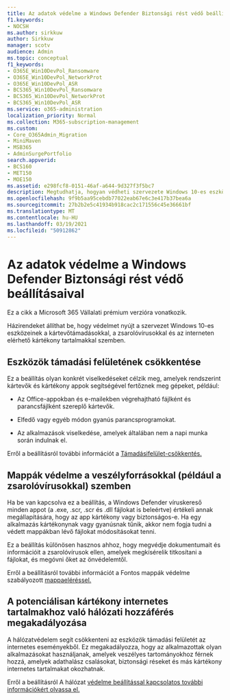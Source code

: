 ```yaml
---
title: Az adatok védelme a Windows Defender Biztonsági rést védő beállításaival
f1.keywords:
- NOCSH
ms.author: sirkkuw
author: Sirkkuw
manager: scotv
audience: Admin
ms.topic: conceptual
f1_keywords:
- O365E_Win10DevPol_Ransomware
- O365E_Win10DevPol_NetworkProt
- O365E_Win10DevPol_ASR
- BCS365_Win10DevPol_Ransomware
- BCS365_Win10DevPol_NetworkProt
- BCS365_Win10DevPol_ASR
ms.service: o365-administration
localization_priority: Normal
ms.collection: M365-subscription-management
ms.custom:
- Core_O365Admin_Migration
- MiniMaven
- MSB365
- AdminSurgePortfolio
search.appverid:
- BCS160
- MET150
- MOE150
ms.assetid: e298fcf8-0151-46af-a644-9d327f3f5bc7
description: Megtudhatja, hogyan védheti szervezete Windows 10-es eszközeit a kártevőtámadásokkal, a zsarolóvírusokkal és az internetes kártékony tartalmakkal szemben.
ms.openlocfilehash: 9f9b5aa95cebdb77022eab67e6c3e417b37bea6a
ms.sourcegitcommit: 27b2b2e5c41934b918cac2c171556c45e36661bf
ms.translationtype: MT
ms.contentlocale: hu-HU
ms.lasthandoff: 03/19/2021
ms.locfileid: "50912862"
---
```

# <a name="protect-your-data-with-windows-defender-exploit-guard-settings"></a>Az adatok védelme a Windows Defender Biztonsági rést védő beállításaival

Ez a cikk a Microsoft 365 Vállalati prémium verzióra vonatkozik.

Házirendeket állíthat be, hogy védelmet nyújt a szervezet Windows 10-es eszközeinek a kártevőtámadásokkal, a zsarolóvírusokkal és az interneten elérhető kártékony tartalmakkal szemben.
  
## <a name="reduce-the-attack-surface-of-devices"></a>Eszközök támadási felületének csökkentése

Ez a beállítás olyan konkrét viselkedéseket célzik meg, amelyek rendszerint kártevők és kártékony appok segítségével fertőznek meg gépeket, például:
  
- Az Office-appokban és e-mailekben végrehajtható fájlként és parancsfájlként szereplő kártevők.
    
- Elfedő vagy egyéb módon gyanús parancsprogramokat.
    
- Az alkalmazások viselkedése, amelyek általában nem a napi munka során indulnak el.
    
Erről a beállításról további információt a [Támadásifelület-csökkentés.](/windows/security/threat-protection/microsoft-defender-atp/exploit-protection)
  
## <a name="protect-folders-from-threats-such-as-ransomware"></a>Mappák védelme a veszélyforrásokkal (például a zsarolóvírusokkal) szemben

Ha be van kapcsolva ez a beállítás, a Windows Defender víruskereső minden appot (a .exe, .scr, .scr és .dll fájlokat is beleértve) értékeli annak megállapítására, hogy az app kártékony vagy biztonságos-e. Ha egy alkalmazás kártékonynak vagy gyanúsnak tűnik, akkor nem fogja tudni a védett mappákban lévő fájlokat módosításokat tenni.
  
Ez a beállítás különösen hasznos ahhoz, hogy megvédje dokumentumait és információit a zsarolóvírusok ellen, amelyek megkísérelik titkosítani a fájlokat, és megóvni őket az önvédelemtől.
  
Erről a beállításról további információt a Fontos mappák védelme szabályozott [mappaeléréssel.](/mem/configmgr/protect/deploy-use/create-deploy-exploit-guard-policy#bkmk_CFA)
  
## <a name="prevent-network-access-to-potentially-malicious-content-on-the-internet"></a>A potenciálisan kártékony internetes tartalmakhoz való hálózati hozzáférés megakadályozása

A hálózatvédelem segít csökkenteni az eszközök támadási felületét az internetes eseményekből. Ez megakadályozza, hogy az alkalmazottak olyan alkalmazásokat használjanak, amelyek veszélyes tartományokhoz férnek hozzá, amelyek adathalász csalásokat, biztonsági réseket és más kártékony internetes tartalmakat okozhatnak.
  
Erről a beállításról A hálózat [védelme beállítással kapcsolatos további információkért olvassa el.](/mem/configmgr/protect/deploy-use/create-deploy-exploit-guard-policy#bkmk_Nwp)
